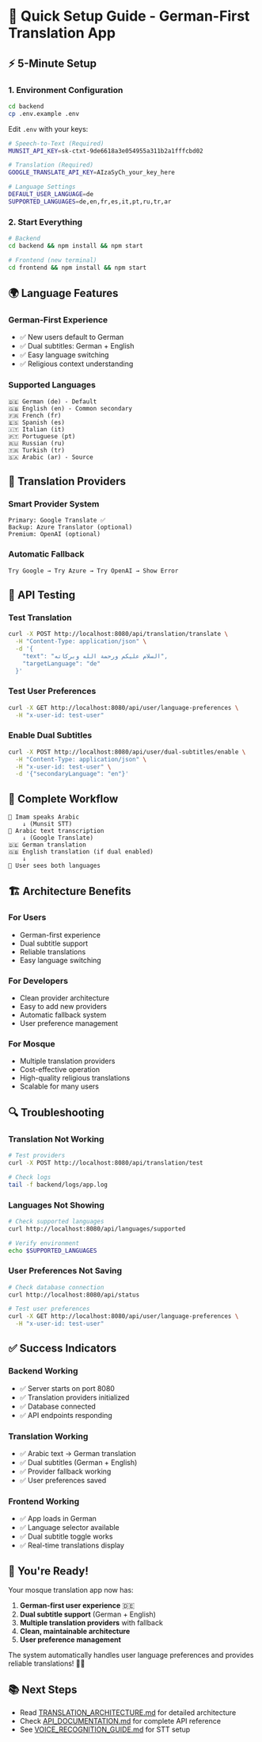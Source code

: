 # 🚀 Quick Setup Guide - German-First Translation App

## ⚡ **5-Minute Setup**

### **1. Environment Configuration**
```bash
cd backend
cp .env.example .env
```

Edit `.env` with your keys:
```bash
# Speech-to-Text (Required)
MUNSIT_API_KEY=sk-ctxt-9de6618a3e054955a311b2a1fffcbd02

# Translation (Required)
GOOGLE_TRANSLATE_API_KEY=AIzaSyCh_your_key_here

# Language Settings
DEFAULT_USER_LANGUAGE=de
SUPPORTED_LANGUAGES=de,en,fr,es,it,pt,ru,tr,ar
```

### **2. Start Everything**
```bash
# Backend
cd backend && npm install && npm start

# Frontend (new terminal)
cd frontend && npm install && npm start
```

## 🌍 **Language Features**

### **German-First Experience**
- ✅ New users default to German
- ✅ Dual subtitles: German + English
- ✅ Easy language switching
- ✅ Religious context understanding

### **Supported Languages**
```
🇩🇪 German (de) - Default
🇬🇧 English (en) - Common secondary
🇫🇷 French (fr)
🇪🇸 Spanish (es)
🇮🇹 Italian (it)
🇵🇹 Portuguese (pt)
🇷🇺 Russian (ru)
🇹🇷 Turkish (tr)
🇸🇦 Arabic (ar) - Source
```

## 🔧 **Translation Providers**

### **Smart Provider System**
```
Primary: Google Translate ✅
Backup: Azure Translator (optional)
Premium: OpenAI (optional)
```

### **Automatic Fallback**
```
Try Google → Try Azure → Try OpenAI → Show Error
```

## 📱 **API Testing**

### **Test Translation**
```bash
curl -X POST http://localhost:8080/api/translation/translate \
  -H "Content-Type: application/json" \
  -d '{
    "text": "السلام عليكم ورحمة الله وبركاته",
    "targetLanguage": "de"
  }'
```

### **Test User Preferences**
```bash
curl -X GET http://localhost:8080/api/user/language-preferences \
  -H "x-user-id: test-user"
```

### **Enable Dual Subtitles**
```bash
curl -X POST http://localhost:8080/api/user/dual-subtitles/enable \
  -H "Content-Type: application/json" \
  -H "x-user-id: test-user" \
  -d '{"secondaryLanguage": "en"}'
```

## 🎯 **Complete Workflow**

```
🎤 Imam speaks Arabic
    ↓ (Munsit STT)
📝 Arabic text transcription
    ↓ (Google Translate)
🇩🇪 German translation
🇬🇧 English translation (if dual enabled)
    ↓
📱 User sees both languages
```

## 🏗️ **Architecture Benefits**

### **For Users**
- German-first experience
- Dual subtitle support
- Reliable translations
- Easy language switching

### **For Developers**
- Clean provider architecture
- Easy to add new providers
- Automatic fallback system
- User preference management

### **For Mosque**
- Multiple translation providers
- Cost-effective operation
- High-quality religious translations
- Scalable for many users

## 🔍 **Troubleshooting**

### **Translation Not Working**
```bash
# Test providers
curl -X POST http://localhost:8080/api/translation/test

# Check logs
tail -f backend/logs/app.log
```

### **Languages Not Showing**
```bash
# Check supported languages
curl http://localhost:8080/api/languages/supported

# Verify environment
echo $SUPPORTED_LANGUAGES
```

### **User Preferences Not Saving**
```bash
# Check database connection
curl http://localhost:8080/api/status

# Test user preferences
curl -X GET http://localhost:8080/api/user/language-preferences \
  -H "x-user-id: test-user"
```

## ✅ **Success Indicators**

### **Backend Working**
- ✅ Server starts on port 8080
- ✅ Translation providers initialized
- ✅ Database connected
- ✅ API endpoints responding

### **Translation Working**
- ✅ Arabic text → German translation
- ✅ Dual subtitles (German + English)
- ✅ Provider fallback working
- ✅ User preferences saved

### **Frontend Working**
- ✅ App loads in German
- ✅ Language selector available
- ✅ Dual subtitle toggle works
- ✅ Real-time translations display

## 🎉 **You're Ready!**

Your mosque translation app now has:
1. **German-first user experience** 🇩🇪
2. **Dual subtitle support** (German + English)
3. **Multiple translation providers** with fallback
4. **Clean, maintainable architecture**
5. **User preference management**

The system automatically handles user language preferences and provides reliable translations! 🕌✨

## 📚 **Next Steps**

- Read [TRANSLATION_ARCHITECTURE.md](./TRANSLATION_ARCHITECTURE.md) for detailed architecture
- Check [API_DOCUMENTATION.md](./API_DOCUMENTATION.md) for complete API reference
- See [VOICE_RECOGNITION_GUIDE.md](./VOICE_RECOGNITION_GUIDE.md) for STT setup
